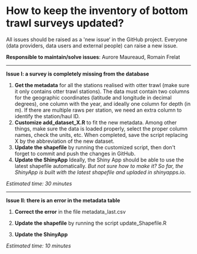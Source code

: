 # How to keep the inventory of bottom trawl surveys updated?

 

All issues should be raised as a 'new issue‘ in the GitHub project. Everyone (data providers, data users and external people) can raise a new issue. 

**Responsible to maintain/solve issues**: Aurore Maureaud, Romain Frelat



***

**Issue I: a survey is completely missing from the database**

1. **Get the metadata** for all the stations realised with otter trawl (make sure it only contains otter trawl stations). The data must contain two columns for the geographic coordinates (latitude and longitude in decimal degrees), one column with the year, and ideally one column for depth (in m). If there are multiple raws per station, we  need an extra column to identify the station/haul ID.
2. **Customize add_dataset_X.R** to fit the new metadata. Among other things, make sure the data is loaded properly, select the proper column names, check the units, etc. When completed, save the script replacing X by the abbreviation of the new dataset.
3. **Update the shapefile** by running the customized script, then don't forget to commit and push the changes in GitHub.
4. **Update the ShinyApp**
   Ideally, the Shiny App should be able to use the latest shapefile automatically. *But not sure how to make it? So far, the ShinyApp is built with the latest shapefile and upladed in shinyapps.io*.



*Estimated time: 30 minutes*



***

**Issue II: there is an error in the metadata table**

1. **Correct the error** in the file metadata_last.csv

2. **Update the shapefile** by running the script update_Shapefile.R

3. **Update the ShinyApp**

   

*Estimated time: 10 minutes*